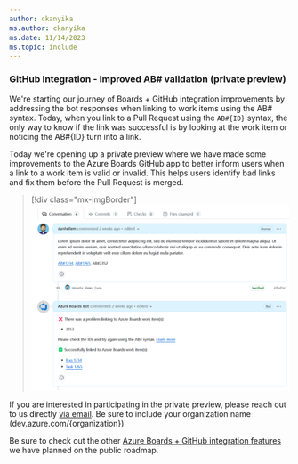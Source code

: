 ```yaml
---
author: ckanyika
ms.author: ckanyika
ms.date: 11/14/2023
ms.topic: include
---
```


### GitHub Integration - Improved AB# validation (private preview)

We're starting our journey of Boards + GitHub integration improvements by addressing the bot responses when linking to work items using the AB# syntax. Today, when you link to a Pull Request using the ``AB#{ID}`` syntax, the only way to know if the link was successful is by looking at the work item or noticing the AB#{ID} turn into a link.

Today we're opening up a private preview where we have made some improvements to the Azure Boards GitHub app to better inform users when a link to a work item is valid or invalid. This helps users identify bad links and fix them before the Pull Request is merged.

> [!div class="mx-imgBorder"]
> ![Screenshots of Team Settings.](../../media/230-boards-01.png "Screenshots of Team Settings.")

If you are interested in participating in the private preview, please reach out to us directly [via email](mailto:dahellem@microsoft.com). Be sure to include your organization name (dev.azure.com/{organization})

Be sure to check out the other [Azure Boards + GitHub integration features](/azure/devops/release-notes/features-timeline#improved-boards--github-integration) we have planned on the public roadmap.